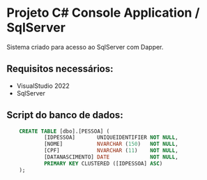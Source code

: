 # Projeto C# Console Application / SqlServer
Sistema criado para acesso ao SqlServer com Dapper.

## Requisitos necessários:

* VisualStudio 2022
* SqlServer

## Script do banco de dados:

```sql
	CREATE TABLE [dbo].[PESSOA] (
    		[IDPESSOA]       UNIQUEIDENTIFIER NOT NULL,
    		[NOME]           NVARCHAR (150)   NOT NULL,
    		[CPF]            NVARCHAR (11)    NOT NULL,
    		[DATANASCIMENTO] DATE             NOT NULL,
    		PRIMARY KEY CLUSTERED ([IDPESSOA] ASC)
	);
```